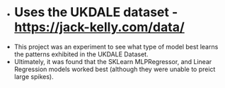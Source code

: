 - # Uses the UKDALE dataset - https://jack-kelly.com/data/
- This project was an experiment to see what type of model best learns the patterns exhibited in the UKDALE Dataset.
- Ultimately, it was found that the SKLearn MLPRegressor, and Linear Regression models worked best (although they were unable to preict large spikes).
